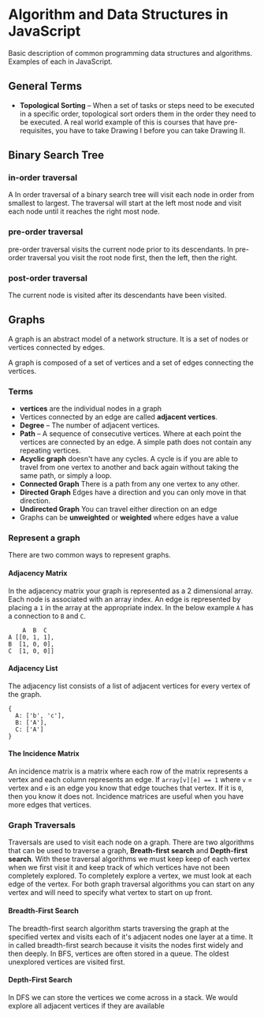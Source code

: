 # Algorithm and Data Structures in JavaScript

Basic description of common programming data structures and algorithms. Examples of each in JavaScript.

## General Terms

* **Topological Sorting** – When a set of tasks or steps need to be executed in a specific order, topological sort orders them in the order they need to be executed. A real world example of this is courses that have pre-requisites, you have to take Drawing I before you can take Drawing II.

## Binary Search Tree

### in-order traversal

A In order traversal of a binary search tree will visit each node in order from smallest to largest. The traversal will start at the left most node and visit each node until it reaches the right most node.

### pre-order traversal

pre-order traversal visits the current node prior to its descendants. In pre-order traversal you visit the root node first, then the left, then the right.

### post-order traversal

The current node is visited after its descendants have been visited. 

## Graphs

A graph is an abstract model of a network structure. It is a set of nodes or vertices connected by edges.

A graph is composed of a set of vertices and a set of edges connecting the vertices.

### Terms

- **vertices** are the individual nodes in a graph
- Vertices connected by an edge are called **adjacent vertices**.
- **Degree** – The number of adjacent vertices.
- **Path** – A sequence of consecutive vertices. Where at each point the vertices are connected by an edge. A simple path does not contain any repeating vertices.
- **Acyclic graph** doesn't have any cycles. A cycle is if you are able to travel from one vertex to another and back again without taking the same path, or simply a loop.
- **Connected Graph** There is a path from any one vertex to any other.
- **Directed Graph** Edges have a direction and you can only move in that direction.
- **Undirected Graph** You can travel either direction on an edge
- Graphs can be **unweighted** or **weighted** where edges have a value

### Represent a graph

There are two common ways to represent graphs.

#### Adjacency Matrix

In the adjacency matrix your graph is represented as a 2 dimensional array. Each node is associated with an array index. An edge is represented by placing a `1` in the array at the appropriate index. In the below example `A` has a connection to `B` and `C`.

```
    A  B  C
A [[0, 1, 1],
B  [1, 0, 0],
C  [1, 0, 0]]
```

#### Adjacency List

The adjacency list consists of a list of adjacent vertices for every vertex of the graph.

```
{
  A: ['b', 'c'],
  B: ['A'],
  C: ['A']
}
```

#### The Incidence Matrix

An incidence matrix is a matrix where each row of the matrix represents a vertex and each column represents an edge. If `array[v][e] == 1` where `v` = vertex and `e` is an edge you know that edge touches that vertex. If it is `0`, then you know it does not. Incidence matrices are useful when you have more edges that vertices.

### Graph Traversals

Traversals are used to visit each node on a graph. There are two algorithms that can be used to traverse a graph, **Breath-first search** and **Depth-first search**. With these traversal algorithms we must keep keep of each vertex when we first visit it and keep track of which vertices have not been completely explored. To completely explore a vertex, we must look at each edge of the vertex. For both graph traversal algorithms you can start on any vertex and will need to specify what vertex to start on up front.

#### Breadth-First Search

The breadth-first search algorithm starts traversing the graph at the specified vertex and visits each of it's adjacent nodes one layer at a time. It in called breadth-first search because it visits the nodes first widely and then deeply. In BFS, vertices are often stored in a queue. The oldest unexplored vertices are visited first.

#### Depth-First Search

In DFS we can store the vertices we come across in a stack. We would explore all adjacent vertices if they are available


